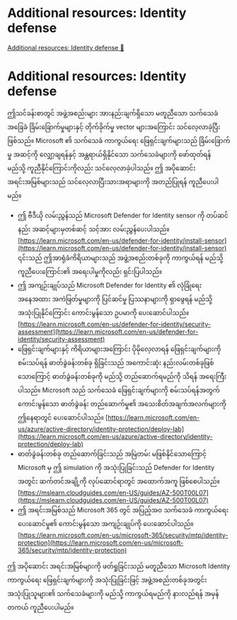 # Additional resources: Identity defense

[Additional resources: Identity defense 🔗](https://www.coursera.org/learn/cybersecurity-solutions-and-microsoft-defender/supplement/gWUon/additional-resources-identity-defense)

# Additional resources: Identity defense

ဤသင်ခန်းစာတွင် အဖွဲ့အစည်းများ အားနည်းချက်ရှိသော မတူညီသော သက်သေခံ အခြေခံ ခြိမ်းခြောက်မှုများနှင့် တိုက်ခိုက်မှု vector များအကြောင်း သင်လေ့လာခဲ့ပြီးဖြစ်သည်။ Microsoft ၏ သက်သေခံ ကာကွယ်ရေး ဖြေရှင်းချက်များသည် ခြိမ်းခြောက်မှု အဆင့်ကို လျှော့ချရန်နှင့် အန္တရာယ်ရှိနိုင်သော သက်သေခံများကို ဖော်ထုတ်ရန် မည်သို့ ကူညီနိုင်ကြောင်းကိုလည်း သင်လေ့လာခဲ့ပါသည်။ ဤ အပိုဆောင်း အရင်းအမြစ်များသည် သင်လေ့လာပြီးသားအရာများကို အတည်ပြုရန် ကူညီပေးပါမည်။

- ဤ ဗီဒီယို လမ်းညွှန်သည် Microsoft Defender for Identity sensor ကို တပ်ဆင်နည်း အဆင့်များမှတစ်ဆင့် သင့်အား လမ်းညွှန်ပေးပါသည်။ [https://learn.microsoft.com/en-us/defender-for-identity/install-sensor](https://learn.microsoft.com/en-us/defender-for-identity/install-sensor) ၎င်းသည် ဤအာရုံခံကိရိယာများသည် အဖွဲ့အစည်းတစ်ခုကို ကာကွယ်ရန် မည်သို့ ကူညီပေးကြောင်း၏ အရေးပါမှုကိုလည်း ရှင်းပြပါသည်။
- ဤ အကျဉ်းချုပ်သည် Microsoft Defender for Identity ၏ လုံခြုံရေး အနေအထား အကဲဖြတ်မှုများကို ပြင်ဆင်မှု ပြဿနာများကို ရှာဖွေရန် မည်သို့ အသုံးပြုနိုင်ကြောင်း ကောင်းမွန်သော ဥပမာကို ပေးဆောင်ပါသည်။ [https://learn.microsoft.com/en-us/defender-for-identity/security-assessment](https://learn.microsoft.com/en-us/defender-for-identity/security-assessment)
- ဖြေရှင်းချက်များနှင့် ကိရိယာများအကြောင်း ပိုမိုလေ့လာရန် ဖြေရှင်းချက်များကို စမ်းသပ်ရန် ဓာတ်ခွဲခန်းတစ်ခု ရှိခြင်းသည် အကောင်းဆုံး နည်းလမ်းတစ်ခုဖြစ်သောကြောင့် ဓာတ်ခွဲခန်းတစ်ခုကို မည်သို့ တည်ဆောက်ရမည်ကို သိရန် အရေးကြီးပါသည်။ Microsoft သည် သက်သေခံ ဖြေရှင်းချက်များကို စမ်းသပ်ရန်အတွက် ကောင်းမွန်သော ဓာတ်ခွဲခန်း တည်ဆောက်မှု၏ အသေးစိတ်အချက်အလက်များကို ဤနေရာတွင် ပေးဆောင်ပါသည်။ [https://learn.microsoft.com/en-us/azure/active-directory/identity-protection/deploy-lab](https://learn.microsoft.com/en-us/azure/active-directory/identity-protection/deploy-lab)
- ဓာတ်ခွဲခန်းတစ်ခု တည်ဆောက်ခြင်းသည် အမြဲတမ်း မဖြစ်နိုင်သောကြောင့် Microsoft မှ ဤ simulation ကို အသုံးပြုခြင်းသည် Defender for Identity အတွင်း ဆက်တင်အချို့ကို လုပ်ဆောင်ရာတွင် အထောက်အကူ ဖြစ်စေပါသည်။ [https://mslearn.cloudguides.com/en-US/guides/AZ-500T00L07](https://mslearn.cloudguides.com/en-US/guides/AZ-500T00L07)
- ဤ အရင်းအမြစ်သည် Microsoft 365 တွင် အပြည့်အဝ သက်သေခံ ကာကွယ်ရေး ပေးဆောင်မှု၏ ကောင်းမွန်သော အကျဉ်းချုပ်ကို ပေးဆောင်ပါသည်။ [https://learn.microsoft.com/en-us/microsoft-365/security/mtp/identity-protection](https://learn.microsoft.com/en-us/microsoft-365/security/mtp/identity-protection)

ဤ အပိုဆောင်း အရင်းအမြစ်များကို ဖတ်ရှုခြင်းသည် မတူညီသော Microsoft Identity ကာကွယ်ရေး ဖြေရှင်းချက်များကို အသုံးပြုခြင်းဖြင့် အဖွဲ့အစည်းတစ်ခုအတွင်း အသုံးပြုသူများ၏ သက်သေခံများကို မည်သို့ ကာကွယ်ရမည်ကို နားလည်ရန် အမှန်တကယ် ကူညီပေးပါမည်။
